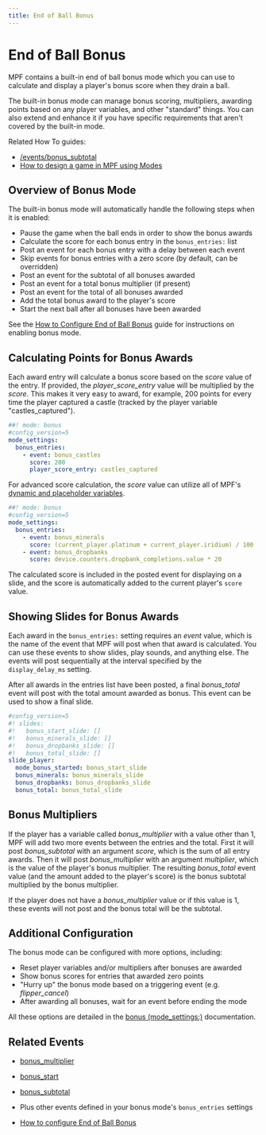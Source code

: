 ```yaml
---
title: End of Ball Bonus
---
```


# End of Ball Bonus


MPF contains a built-in end of ball bonus mode which you can use to
calculate and display a player's bonus score when they drain a ball.

The built-in bonus mode can manage bonus scoring, multipliers, awarding
points based on any player variables, and other "standard" things. You
can also extend and enhance it if you have specific requirements that
aren't covered by the built-in mode.

Related How To guides:

* [/events/bonus_subtotal](configuring_bonus.md)
* [How to design a game in MPF using Modes](../../game_design/index.md)

## Overview of Bonus Mode

The built-in bonus mode will automatically handle the following steps
when it is enabled:

* Pause the game when the ball ends in order to show the bonus awards
* Calculate the score for each bonus entry in the `bonus_entries:`
    list
* Post an event for each bonus entry with a delay between each event
* Skip events for bonus entries with a zero score (by default, can be
    overridden)
* Post an event for the subtotal of all bonuses awarded
* Post an event for a total bonus multiplier (if present)
* Post an event for the total of all bonuses awarded
* Add the total bonus award to the player's score
* Start the next ball after all bonuses have been awarded

See the
[How to Configure End of Ball Bonus](configuring_bonus.md) guide for instructions on enabling bonus mode.

## Calculating Points for Bonus Awards

Each award entry will calculate a bonus score based on the *score* value
of the entry. If provided, the *player_score_entry* value will be
multiplied by the *score*. This makes it very easy to award, for
example, 200 points for every time the player captured a castle (tracked
by the player variable "castles_captured").

``` yaml
##! mode: bonus
#config_version=5
mode_settings:
  bonus_entries:
    - event: bonus_castles
      score: 200
      player_score_entry: castles_captured
```

For advanced score calculation, the *score* value can utilize all of
MPF's
[dynamic and placeholder variables](../../config/instructions/dynamic_values.md).

``` yaml
##! mode: bonus
#config_version=5
mode_settings:
  bonus_entries:
    - event: bonus_minerals
      score: (current_player.platinum + current_player.iridium) / 100
    - event: bonus_dropbanks
      score: device.counters.dropbank_completions.value * 20
```

The calculated score is included in the posted event for displaying on a
slide, and the score is automatically added to the current player's
`score` value.

## Showing Slides for Bonus Awards

Each award in the `bonus_entries:` setting requires an *event* value,
which is the name of the event that MPF will post when that award is
calculated. You can use these events to show slides, play sounds, and
anything else. The events will post sequentially at the interval
specified by the `display_delay_ms` setting.

After all awards in the entries list have been posted, a final
*bonus_total* event will post with the total amount awarded as bonus.
This event can be used to show a final slide.

``` yaml
#config_version=5
#! slides:
#!   bonus_start_slide: []
#!   bonus_minerals_slide: []
#!   bonus_dropbanks_slide: []
#!   bonus_total_slide: []
slide_player:
  mode_bonus_started: bonus_start_slide
  bonus_minerals: bonus_minerals_slide
  bonus_dropbanks: bonus_dropbanks_slide
  bonus_total: bonus_total_slide
```

## Bonus Multipliers

If the player has a variable called *bonus_multiplier* with a value
other than 1, MPF will add two more events between the entries and the
total. First it will post *bonus_subtotal* with an argument *score*,
which is the sum of all entry awards. Then it will post
*bonus_multiplier* with an argument *multiplier*, which is the value of
the player's bonus multiplier. The resulting *bonus_total* event value
(and the amount added to the player's score) is the bonus subtotal
multiplied by the bonus multiplier.

If the player does not have a *bonus_multiplier* value or if this value
is 1, these events will not post and the bonus total will be the
subtotal.

## Additional Configuration

The bonus mode can be configured with more options, including:

* Reset player variables and/or multipliers after bonuses are awarded
* Show bonus scores for entries that awarded zero points
* "Hurry up" the bonus mode based on a triggering event (e.g.
    *flipper_cancel*)
* After awarding all bonuses, wait for an event before ending the mode

All these options are detailed in the [bonus (mode_settings:)](../../config/bonus.md) documentation.

## Related Events

* [bonus_multiplier](../../events/bonus_multiplier.md)
* [bonus_start](../../events/bonus_start.md)
* [bonus_subtotal](../../events/bonus_subtotal.md)
* Plus other events defined in your bonus mode's `bonus_entries`
    settings

* [How to configure End of Ball Bonus](configuring_bonus.md)
